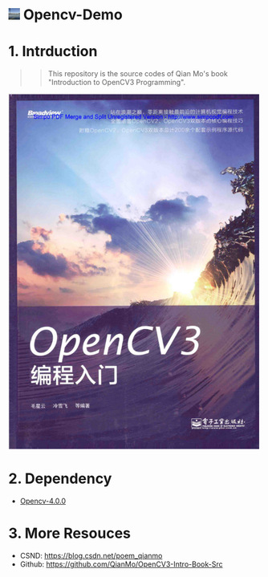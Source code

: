 [<img height="23" src="https://github.com/lh9171338/Outline/blob/master/icon.jpg"/>](https://github.com/lh9171338/Outline) Opencv-Demo
===

# 1. Intrduction
>>This repository is the source codes of Qian Mo's book "Introduction to OpenCV3 Programming".  
<img width="500" src="https://github.com/lh9171338/Opencv-Demo/blob/master/%E5%8D%9A%E5%AE%A2/OpenCV3%E7%BC%96%E7%A8%8B%E5%85%A5%E9%97%A8%E3%80%90%E6%AF%9B%E6%98%9F%E4%BA%91%E8%91%97%E3%80%91%E3%80%90%E5%AE%8C%E6%95%B4%E7%89%88%E3%80%91/image.png"/>

# 2. Dependency
 - [Opencv-4.0.0](https://github.com/lh9171338/Opencv-Windows/tree/4.0.0)
 
# 3. More Resouces
 - CSND: https://blog.csdn.net/poem_qianmo
 - Github: https://github.com/QianMo/OpenCV3-Intro-Book-Src
